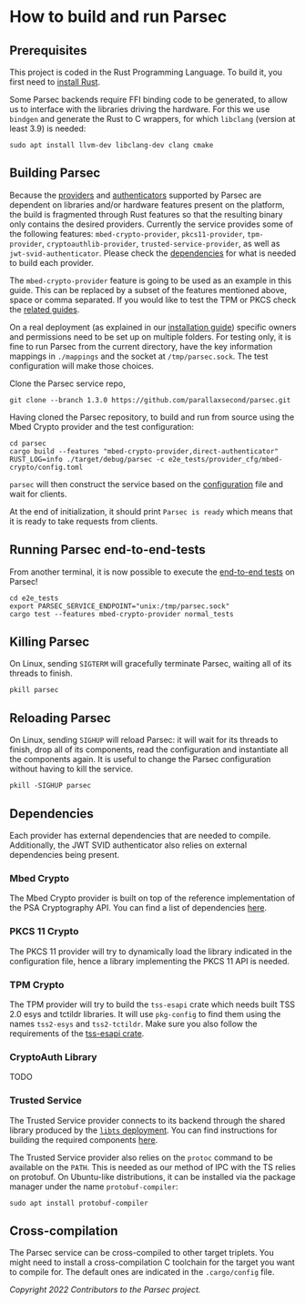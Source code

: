 # How to build and run Parsec

## Prerequisites

This project is coded in the Rust Programming Language. To build it, you first need to [install
Rust](https://www.rust-lang.org/tools/install).

Some Parsec backends require FFI binding code to be generated, to allow us to interface with the
libraries driving the hardware. For this we use `bindgen` and generate the Rust to C wrappers, for
which `libclang` (version at least 3.9) is needed:

```````
sudo apt install llvm-dev libclang-dev clang cmake
```````

## Building Parsec

Because the [providers](providers.md) and [authenticators](authenticators.md) supported by Parsec
are dependent on libraries and/or hardware features present on the platform, the build is fragmented
through Rust features so that the resulting binary only contains the desired providers. Currently
the service provides some of the following features: `mbed-crypto-provider`, `pkcs11-provider`,
`tpm-provider`, `cryptoauthlib-provider`, `trusted-service-provider`, as well as
`jwt-svid-authenticator`. Please check the [dependencies](#dependencies) for what is needed to build
each provider.

The `mbed-crypto-provider` feature is going to be used as an example in this guide. This can be
replaced by a subset of the features mentioned above, space or comma separated. If you would like to
test the TPM or PKCS check the [related
guides](tests#testing-the-tpm-provider-using-the-software-tpm).

On a real deployment (as explained in our [installation guide](install_parsec_linux.md)) specific
owners and permissions need to be set up on multiple folders. For testing only, it is fine to run
Parsec from the current directory, have the key information mappings in `./mappings` and the socket
at `/tmp/parsec.sock`. The test configuration will make those choices.

Clone the Parsec service repo,

```
git clone --branch 1.3.0 https://github.com/parallaxsecond/parsec.git
```

Having cloned the Parsec repository, to build and run from source using the Mbed Crypto provider and
the test configuration:

```````
cd parsec
cargo build --features "mbed-crypto-provider,direct-authenticator"
RUST_LOG=info ./target/debug/parsec -c e2e_tests/provider_cfg/mbed-crypto/config.toml
```````

`parsec` will then construct the service based on the [configuration](configuration.md) file and
wait for clients.

At the end of initialization, it should print `Parsec is ready` which means that it is ready to take
requests from clients.

## Running Parsec end-to-end-tests

From another terminal, it is now possible to execute the [end-to-end tests](tests#end-to-end-tests)
on Parsec!

```````
cd e2e_tests
export PARSEC_SERVICE_ENDPOINT="unix:/tmp/parsec.sock"
cargo test --features mbed-crypto-provider normal_tests
```````

## Killing Parsec

On Linux, sending `SIGTERM` will gracefully terminate Parsec, waiting all of its threads to finish.

```````
pkill parsec
```````

## Reloading Parsec

On Linux, sending `SIGHUP` will reload Parsec: it will wait for its threads to finish, drop all of
its components, read the configuration and instantiate all the components again. It is useful to
change the Parsec configuration without having to kill the service.

```````
pkill -SIGHUP parsec
```````

## Dependencies

Each provider has external dependencies that are needed to compile. Additionally, the JWT SVID
authenticator also relies on external dependencies being present.

### Mbed Crypto

The Mbed Crypto provider is built on top of the reference implementation of the PSA Cryptography
API. You can find a list of dependencies
[here](https://github.com/parallaxsecond/rust-psa-crypto/tree/master/psa-crypto-sys).

### PKCS 11 Crypto

The PKCS 11 provider will try to dynamically load the library indicated in the configuration file,
hence a library implementing the PKCS 11 API is needed.

### TPM Crypto

The TPM provider will try to build the `tss-esapi` crate which needs built TSS 2.0 esys and tctildr
libraries. It will use `pkg-config` to find them using the names `tss2-esys` and `tss2-tctildr`.
Make sure you also follow the requirements of the [tss-esapi crate](https://docs.rs/tss-esapi).

### CryptoAuth Library

TODO

### Trusted Service

The Trusted Service provider connects to its backend through the shared library produced by the
[`libts` deployment](https://trusted-services.readthedocs.io/en/integration/deployments/index.html).
You can find instructions for building the required components
[here](https://trusted-services.readthedocs.io/en/integration/developer/build-instructions.html).

The Trusted Service provider also relies on the `protoc` command to be available on the `PATH`. This
is needed as our method of IPC with the TS relies on protobuf. On Ubuntu-like distributions, it can
be installed via the package manager under the name `protobuf-compiler`:

```````
sudo apt install protobuf-compiler
```````

## Cross-compilation

The Parsec service can be cross-compiled to other target triplets. You might need to install a
cross-compilation C toolchain for the target you want to compile for. The default ones are indicated
in the `.cargo/config` file.

*Copyright 2022 Contributors to the Parsec project.*
